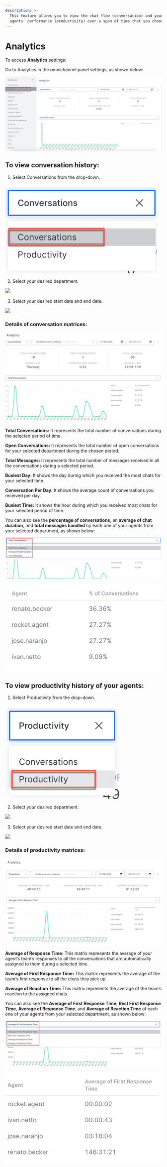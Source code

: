 ```yaml
---
description: >-
  This feature allows you to view the chat flow (conversation) and your livechat
  agents' performance (productivity) over a span of time that you choose.
---
```


# Analytics

To access **Analytics** settings:

Go to Analytics in the omnichannel panel settings, as shown below:

![](../../.gitbook/assets/0%20%2811%29.png)

## To view conversation history:

1. Select Conversations from the drop-down.

![](../../.gitbook/assets/1%20%2810%29.png)

  2. Select your desired department.

![](../../.gitbook/assets/2%20%2810%29.png)

 3. Select your desired start date and end date.

![](../../.gitbook/assets/3%20%2810%29.png)

### Details of conversation matrices:

![](../../.gitbook/assets/4%20%2810%29.png)

**Total Conversations:** It represents the total number of conversations during the selected period of time.

**Open Conversations:** It represents the total number of open conversations for your selected department during the chosen period.

**Total Messages:** It represents the total number of messages received in all the conversations during a selected period.

**Busiest Day:** It shows the day during which you received the most chats for your selected time.

**Conversation Per Day:** It shows the average count of conversations you received per day.

**Busiest Time:** It shows the hour during which you received most chats for your selected period of time.

You can also see the **percentage of conversations**, an **average of chat duration**, and **total messages handled** by each one of your agents from your selected department, as shown below:

![](../../.gitbook/assets/5%20%2810%29.png)

![](../../.gitbook/assets/6%20%289%29.png)

## To view productivity history of your agents:

1. Select Productivity from the drop-down.

![](../../.gitbook/assets/7%20%287%29.png)

2.  Select your desired department.

![](../../.gitbook/assets/8%20%286%29.png)

3. Select your desired start date and end date.

![](../../.gitbook/assets/9%20%285%29.png)

### Details of productivity matrices:

![](../../.gitbook/assets/10%20%284%29.png)

**Average of Response Time:** This matrix represents the average of your agent’s team’s responses to all the conversations that are automatically assigned to them during a selected time.

**Average of First Response Time:** This matrix represents the average of the team’s first response to all the chats they pick up.

**Average of Reaction Time:** This matrix represents the average of the team’s reaction to the assigned chats.

You can also see the **Average of First Response Time**, **Best First Response Time**, **Average of Response Time**, and **Average of Reaction Time** of each one of your agents from your selected department, as shown below:

![](../../.gitbook/assets/11%20%284%29.png)

![](../../.gitbook/assets/12%20%284%29.png)

